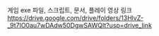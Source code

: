 게임 exe 파일, 스크립트, 문서, 플레이 영상 링크
https://drive.google.com/drive/folders/13HlvZ-_9t7IO0au7wDAdw50DgwSAWQIt?usp=drive_link
